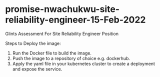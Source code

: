# promise-nwachukwu-site-reliability-engineer-15-Feb-2022
Glints Assessment For Site Reliability Engineer Position

Steps to Deploy the image:
1. Run the Docker file to build the image.
2. Push the image to a repository of choice e.g. dockerhub.
3. Apply the yaml file in your kubernetes cluster to create a deployment and expose the service.
